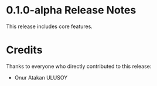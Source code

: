# 0.1.0-alpha Release Notes

This release includes core features.

# Credits

Thanks to everyone who directly contributed to this release:

- Onur Atakan ULUSOY
